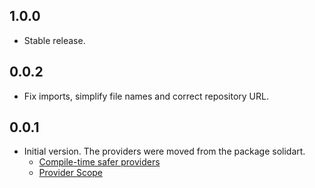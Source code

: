 ## 1.0.0

- Stable release.

## 0.0.2

- Fix imports, simplify file names and correct repository URL.

## 0.0.1

- Initial version. The providers were moved from the package solidart.
  - [Compile-time safer providers](https://github.com/nank1ro/solidart/pull/101)
  - [Provider Scope](https://github.com/nank1ro/solidart/pull/103)
